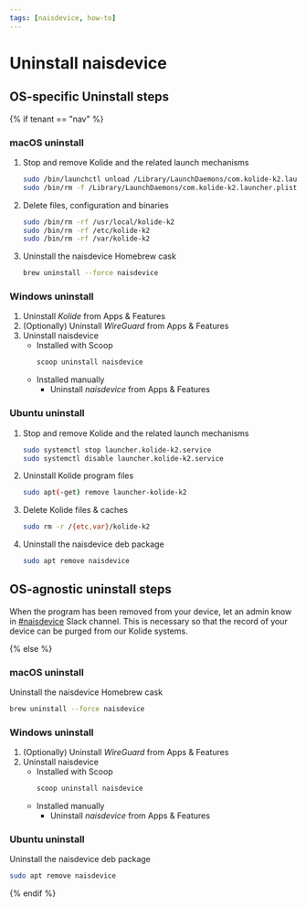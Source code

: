```yaml
---
tags: [naisdevice, how-to]
---
```


# Uninstall naisdevice

## OS-specific Uninstall steps

{% if tenant == "nav" %}

### macOS uninstall

1. Stop and remove Kolide and the related launch mechanisms
    ```zsh
    sudo /bin/launchctl unload /Library/LaunchDaemons/com.kolide-k2.launcher.plist
    sudo /bin/rm -f /Library/LaunchDaemons/com.kolide-k2.launcher.plist
    ```
2. Delete files, configuration and binaries
    ```zsh
    sudo /bin/rm -rf /usr/local/kolide-k2
    sudo /bin/rm -rf /etc/kolide-k2
    sudo /bin/rm -rf /var/kolide-k2
    ```
3. Uninstall the naisdevice Homebrew cask
    ```bash
    brew uninstall --force naisdevice
    ```

### Windows uninstall

1. Uninstall _Kolide_ from Apps & Features 
2. (Optionally) Uninstall _WireGuard_ from Apps & Features
3. Uninstall naisdevice
   * Installed with Scoop
     ```powershell
     scoop uninstall naisdevice
     ```
   * Installed manually
     * Uninstall _naisdevice_ from Apps & Features

### Ubuntu uninstall

1. Stop and remove Kolide and the related launch mechanisms
    ```bash
    sudo systemctl stop launcher.kolide-k2.service
    sudo systemctl disable launcher.kolide-k2.service
    ```
2. Uninstall Kolide program files
    ```bash
    sudo apt(-get) remove launcher-kolide-k2
    ```
3. Delete Kolide files & caches
    ```bash
    sudo rm -r /{etc,var}/kolide-k2
    ```
4. Uninstall the naisdevice deb package
    ```bash
    sudo apt remove naisdevice
    ```

## OS-agnostic uninstall steps

When the program has been removed from your device, let an admin know in [#naisdevice](https://nav-it.slack.com/archives/C013XV66XHB) Slack channel.
This is necessary so that the record of your device can be purged from our Kolide systems.

{% else %}

### macOS uninstall

Uninstall the naisdevice Homebrew cask

```bash
brew uninstall --force naisdevice
```

### Windows uninstall

1. (Optionally) Uninstall _WireGuard_ from Apps & Features
2. Uninstall naisdevice
    * Installed with Scoop
      ```powershell
      scoop uninstall naisdevice
      ```
    * Installed manually
        * Uninstall _naisdevice_ from Apps & Features

### Ubuntu uninstall

Uninstall the naisdevice deb package

```bash
sudo apt remove naisdevice
```

{% endif %}
